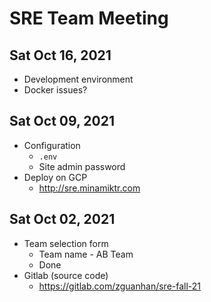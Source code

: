 # SRE Team Meeting

## Sat Oct 16, 2021
- Development environment
- Docker issues?

## Sat Oct 09, 2021

- Configuration
  - `.env`
  - Site admin password
- Deploy on GCP
  - <http://sre.minamiktr.com>

## Sat Oct 02, 2021

- Team selection form
  - Team name - AB Team
  - Done
- Gitlab (source code)
  - https://gitlab.com/zguanhan/sre-fall-21
